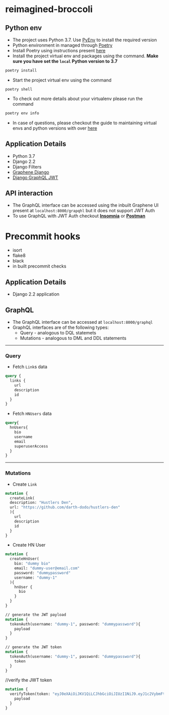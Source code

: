 # reimagined-broccoli

## Python env
- The project uses Python 3.7. Use [PyEnv](https://github.com/pyenv/pyenv) to install the required version
- Python environment in managed through [Poetry](https://python-poetry.org/)
- Install Poetry using instructions present [here]()
- Install the project virtual env and packages using the command. **Make sure you have set the `local` Python version to 3.7**
```sh
poetry install
```
- Start the project virtual env using the command
```
poetry shell
```
- To check out more details about your virtualenv please run the command
```sh
poetry env info
```
- In case of questions, please checkout the guide to maintaining virtual envs and python versions with over [here](https://python-poetry.org/docs/managing-environments/)

## Application Details
- Python 3.7
- Django 2.2
- Django Filters
- [Graphene Django](https://github.com/graphql-python/graphene-django)
- [Django GraphQL JWT](https://github.com/flavors/django-graphql-jwt)

## API interaction
- The GraphQL interface can be accessed using the inbuilt Graphene UI present at `localhost:8000/grapqhl` but it does not support JWT Auth
- To use GraphQL with JWT Auth checkout **[Insomnia](https://insomnia.rest/)** or **[Postman](https://www.postman.com/)**


# Precommit hooks
- isort
- flake8
- black
- in built precommit checks

## Application Details
- Django 2.2 application

## GraphQL
- The GraphQL interface can be accessed at `localhost:8000/graphql`
- GraphQL interfaces are of the following types:
    - Query - analogous to DQL statemets
    - Mutations - analogous to DML and DDL statements

---
### Query
- Fetch `Link`s data
```graphql
query {
  links {
    url
    description
    id
  }
}
```

- Fetch `HNUsers` data
```graphql
query{
  hnUsers{
    bio
    username
    email
    superuserAccess
  }
}
```

---
### Mutations
- Create `Link`

```graphql
mutation {
  createLink(
  description: "Hustlers Den",
  url: "https://github.com/darth-dodo/hustlers-den"
  ){
    url
    description
    id
  }
}
```

- Create HN User
```graphql
mutation {
  createHnUser(
    bio: "dummy bio"
    email: "dummy-user@email.com"
    password: "dummypassword"
    username: "dummy-1"
  ){
    hnUser {
      bio
    }
  }
}
```

```graphql
// generate the JWT payload
mutation {
  tokenAuth(username: "dummy-1", password: "dummypassword"){
    payload
  }
}
```

```graphql
// generate the JWT token
mutation {
  tokenAuth(username: "dummy-1", password: "dummypassword"){
    token
  }
}
```

//verify the JWT token
```graphql
mutation {
  verifyToken(token: "eyJ0eXAiOiJKV1QiLCJhbGciOiJIUzI1NiJ9.eyJ1c2VybmFtZSI6ImR1bW15LTEiLCJleHAiOjE1ODczMDg5NjksIm9yaWdJYXQiOjE1ODczMDg2Njl9.sBVGWqOnHxWv7f1zeJqb6V-CUZGZ4rxKDEIbqLtsZQY"){
    payload
  }
}
```
